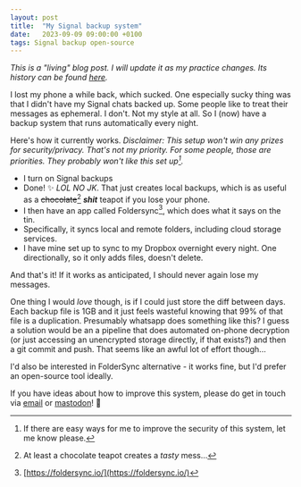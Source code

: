 ```yaml
---
layout: post
title:  "My Signal backup system"
date:   2023-09-09 09:00:00 +0100
tags: Signal backup open-source
---
```


_This is a "living" blog post. I will update it as my practice changes. Its history can be found [here](https://github.com/da5nsy/da5nsy.github.io/blob/master/_posts/2023-09-09-My-Signal-backup-system.md)._

I lost my phone a while back, which sucked.
One especially sucky thing was that I didn't have my Signal chats backed up.
Some people like to treat their messages as ephemeral. I don't. Not my style at all.
So I (now) have a backup system that runs automatically every night.

Here's how it currently works.
_Disclaimer: This setup won't win any prizes for security/privacy. That's not my priority. For some people, those are priorities. They probably won't like this set up[^1]._
- I turn on Signal backups
- Done! ✨ *LOL NO JK*. That just creates local backups, which is as useful as a ~~chocolate~~[^2] ***shit*** teapot if you lose your phone.
- I then have an app called Foldersync[^3], which does what it says on the tin.
- Specifically, it syncs local and remote folders, including cloud storage services.
- I have mine set up to sync to my Dropbox overnight every night. One directionally, so it only adds files, doesn't delete.

And that's it! If it works as anticipated, I should never again lose my messages.

One thing I would _love_ though, is if I could just store the diff between days.
Each backup file is 1GB and it just feels wasteful knowing that 99% of that file is a duplication.
Presumably whatsapp does something like this?
I guess a solution would be an a pipeline that does automated on-phone decryption (or just accessing an unencrypted storage directly, if that exists?) and then a git commit and push.
That seems like an awful lot of effort though...

I'd also be interested in FolderSync alternative - it works fine, but I'd prefer an open-source tool ideally.

If you have ideas about how to improve this system, please do get in touch via [email](mailto:dannygarside@outlook.com) or [mastodon](https://social.coop/@da5nsy)! 🙏

[^1]: If there are easy ways for me to improve the security of this system, let me know please.
[^2]:  At least a chocolate teapot creates a *tasty* mess...
[^3]: [https://foldersync.io/](https://foldersync.io/)

